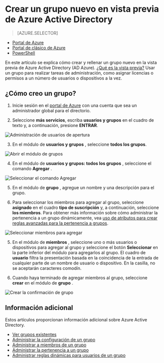 <properties
    pageTitle="Crear un grupo nuevo en vista previa de Azure Active Directory | Microsoft Azure"
    description="Cómo crear un grupo de Azure Active Directory y agregar usuarios (miembros) al grupo"
    services="active-directory"
    documentationCenter=""
    authors="curtand"
    manager="femila"
    editor=""/>

<tags
    ms.service="active-directory"
    ms.workload="identity"
    ms.tgt_pltfrm="na"
    ms.devlang="na"
    ms.topic="article"
    ms.date="10/17/2016"
    ms.author="curtand"/>


# <a name="create-a-new-group-in-azure-active-directory-preview"></a>Crear un grupo nuevo en vista previa de Azure Active Directory

> [AZURE.SELECTOR]
- [Portal de Azure](active-directory-groups-create-azure-portal.md)
- [Portal de clásico de Azure](active-directory-accessmanagement-manage-groups.md)
- [PowerShell](active-directory-accessmanagement-groups-settings-v2-cmdlets.md)

En este artículo se explica cómo crear y rellenar un grupo nuevo en la vista previa de Azure Active Directory (AD Azure). [¿Qué es la vista previa?](active-directory-preview-explainer.md) Usar un grupo para realizar tareas de administración, como asignar licencias o permisos a un número de usuarios o dispositivos a la vez.

## <a name="how-do-i-create-a-group"></a>¿Cómo creo un grupo?

1. Inicie sesión en el [portal de Azure](https://portal.azure.com) con una cuenta que sea un administrador global para el directorio.

2. Seleccione **más servicios**, escriba **usuarios y grupos** en el cuadro de texto y, a continuación, presione **ENTRAR**.

  ![Administración de usuarios de apertura](./media/active-directory-groups-create-azure-portal/search-user-management.png)

3. En el módulo de **usuarios y grupos** , seleccione **todos los grupos**.

  ![Abrir el módulo de grupos](./media/active-directory-groups-create-azure-portal/view-groups-blade.png)

4. En el módulo de **usuarios y grupos: todos los grupos** , seleccione el comando **Agregar** .

  ![Seleccionar el comando Agregar](./media/active-directory-groups-create-azure-portal/add-group-command.png)

5. En el módulo de **grupo** , agregue un nombre y una descripción para el grupo.

6. Para seleccionar los miembros para agregar al grupo, seleccione **asignado** en el cuadro **tipo de suscripción** y, a continuación, seleccione **los miembros**. Para obtener más información sobre cómo administrar la pertenencia a un grupo dinámicamente, vea [uso de atributos para crear reglas avanzadas para la pertenencia a grupos](active-directory-groups-dynamic-membership-azure-portal.md).

  ![Seleccionar miembros para agregar](./media/active-directory-groups-create-azure-portal/select-members.png)

5. En el módulo de **miembros** , seleccione uno o más usuarios o dispositivos para agregar al grupo y seleccione el botón **Seleccionar** en la parte inferior del módulo para agregarlos al grupo. El cuadro de **usuario** filtra la presentación basada en la coincidencia de la entrada de cualquier parte de un nombre de usuario o dispositivo. En la casilla, no se aceptarán caracteres comodín.

6. Cuando haya terminado de agregar miembros al grupo, seleccione **crear** en el módulo de **grupo** .    

  ![Crear la confirmación de grupo](./media/active-directory-groups-create-azure-portal/create-group-confirmation.png)




## <a name="additional-information"></a>Información adicional

Estos artículos proporcionan información adicional sobre Azure Active Directory.

* [Ver grupos existentes](active-directory-groups-view-azure-portal.md)
* [Administrar la configuración de un grupo](active-directory-groups-settings-azure-portal.md)
* [Administrar a miembros de un grupo](active-directory-groups-members-azure-portal.md)
* [Administrar la pertenencia a un grupo](active-directory-groups-membership-azure-portal.md)
* [Administrar reglas dinámicas para usuarios de un grupo](active-directory-groups-dynamic-membership-azure-portal.md)
